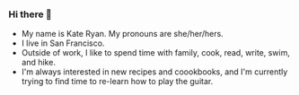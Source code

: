 ### Hi there 👋
- My name is Kate Ryan. My pronouns are she/her/hers.
- I live in San Francisco. 
- Outside of work, I like to spend time with family, cook, read, write, swim, and hike. 
- I'm always interested in new recipes and coookbooks, and I'm currently trying to find time to re-learn how to play the guitar. 

<!--
**katyryan/katyryan** is a ✨ _special_ ✨ repository because its `README.md` (this file) appears on your GitHub profile.

Here are some ideas to get you started:

- 🔭 I’m currently working on ...
- 🌱 I’m currently learning ...
- 👯 I’m looking to collaborate on ...
- 🤔 I’m looking for help with ...
- 💬 Ask me about ...
- 📫 How to reach me: ...
- 😄 Pronouns: ...
- ⚡ Fun fact: ...
-->
